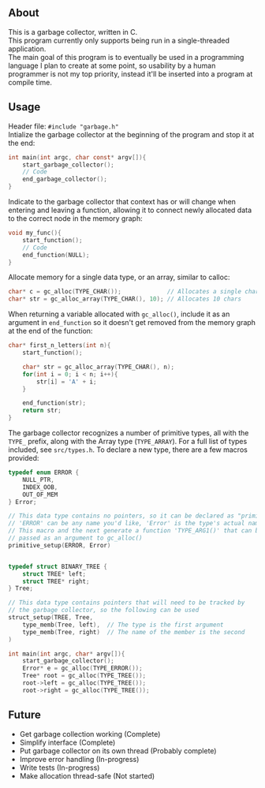 ## About
This is a garbage collector, written in C.  
This program currently only supports being run in a single-threaded application.  
The main goal of this program is to eventually be used in a programming language I plan to create at some point, so usability by a human programmer is not my top priority, instead it'll be inserted into a program at compile time.

## Usage
Header file: ```#include "garbage.h"```  
Intialize the garbage collector at the beginning of the program and stop it at the end:  
```C
int main(int argc, char const* argv[]){
	start_garbage_collector();
	// Code
	end_garbage_collector();
}
```
Indicate to the garbage collector that context has or will change when entering and leaving a function, allowing it to connect newly allocated data to the correct node in the memory graph:
```C
void my_func(){
	start_function();
	// Code
	end_function(NULL);
}
```
Allocate memory for a single data type, or an array, similar to calloc:
```C
char* c = gc_alloc(TYPE_CHAR()); 			 // Allocates a single char
char* str = gc_alloc_array(TYPE_CHAR(), 10); // Allocates 10 chars
```
When returning a variable allocated with ```gc_alloc()```, include it as an argument in ```end_function``` so it doesn't get removed from the memory graph at the end of the function:
```C
char* first_n_letters(int n){
	start_function();

	char* str = gc_alloc_array(TYPE_CHAR(), n);
	for(int i = 0; i < n; i++){
		str[i] = 'A' + i;
	}

	end_function(str);
	return str;
}
```
The garbage collector recognizes a number of primitive types, all with the `TYPE_` prefix, along with the Array type (`TYPE_ARRAY`). For a full list of types included, see `src/types.h`. To declare a new type, there are a few macros provided:
```C
typedef enum ERROR { 
	NULL_PTR,
	INDEX_OOB,
	OUT_OF_MEM
} Error;

// This data type contains no pointers, so it can be declared as "primitive"
// 'ERROR' can be any name you'd like, 'Error' is the type's actual name
// This macro and the next generate a function 'TYPE_ARG1()' that can be
// passed as an argument to gc_alloc()
primitive_setup(ERROR, Error)	


typedef struct BINARY_TREE {
	struct TREE* left;
	struct TREE* right;
} Tree;

// This data type contains pointers that will need to be tracked by
// the garbage collector, so the following can be used
struct_setup(TREE, Tree,		
	type_memb(Tree, left),	// The type is the first argument
	type_memb(Tree, right)	// The name of the member is the second
)

int main(int argc, char* argv[]){
	start_garbage_collector();
	Error* e = gc_alloc(TYPE_ERROR());
	Tree* root = gc_alloc(TYPE_TREE());
	root->left = gc_alloc(TYPE_TREE());
	root->right = gc_alloc(TYPE_TREE());
```



## Future
- Get garbage collection working (Complete)
- Simplify interface (Complete)
- Put garbage collector on its own thread (Probably complete)
- Improve error handling (In-progress)
- Write tests (In-progress)
- Make allocation thread-safe (Not started)
